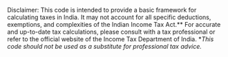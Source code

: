 Disclaimer:
This code is intended to provide a basic framework for calculating taxes in India. It may not account for all specific deductions, exemptions, and complexities of the Indian Income Tax Act.**
For accurate and up-to-date tax calculations, please consult with a tax professional or refer to the official website of the Income Tax Department of India.
**This code should not be used as a substitute for professional tax advice.*
